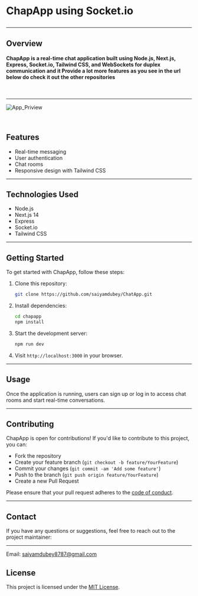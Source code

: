 

# ChapApp using Socket.io  <hr>


## Overview 

#### ChapApp is a real-time chat application built using Node.js, Next.js, Express, Socket.io, Tailwind CSS, and WebSockets for duplex communication and it Provide a lot more features as you see in the url below do check it out the other repositories 
<br>

<hr>

![App_Priview](https://github.com/saiyamdubey/ChatApp/blob/main/public/Screenshot%202024-02-25%20014418.png)

<br>


## Features

- Real-time messaging
- User authentication
- Chat rooms
- Responsive design with Tailwind CSS

<hr>

## Technologies Used

- Node.js
- Next.js 14
- Express
- Socket.io
- Tailwind CSS
  
<hr>


## Getting Started


To get started with ChapApp, follow these steps:

1. Clone this repository:
    ```bash
    git clone https://github.com/saiyamdubey/ChatApp.git
    ```

2. Install dependencies:
    ```bash
    cd chapapp
    npm install
    ```

3. Start the development server:
    ```bash
    npm run dev
    ```

4. Visit `http://localhost:3000` in your browser.

<hr>


## Usage

Once the application is running, users can sign up or log in to access chat rooms and start real-time conversations.

<hr>


## Contributing

ChapApp is open for contributions! If you'd like to contribute to this project, you can:

- Fork the repository
- Create your feature branch (`git checkout -b feature/YourFeature`)
- Commit your changes (`git commit -am 'Add some feature'`)
- Push to the branch (`git push origin feature/YourFeature`)
- Create a new Pull Request

Please ensure that your pull request adheres to the [code of conduct](CODE_OF_CONDUCT.md).

<hr>


## Contact

If you have any questions or suggestions, feel free to reach out to the project maintainer:

<hr>


Email: saiyamdubey8787@gmail.com

## License

This project is licensed under the [MIT License](LICENSE).
